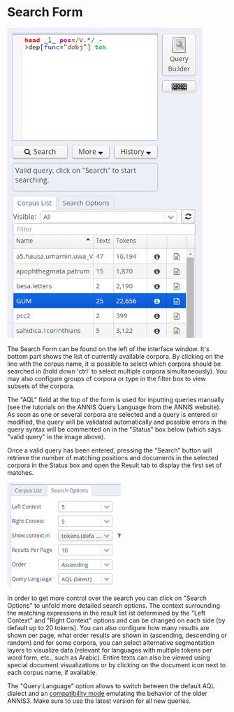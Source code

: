 # Search Form

![ANNIS search form](searchform.png)

The Search Form can be found on the left of the interface window. It\'s
bottom part shows the list of currently available corpora. By clicking
on the line with the corpus name, it is possible to select which corpora
should be searched in (hold down \'ctrl\' to select multiple corpora
simultaneously). You may also configure groups of corpora or type in the
filter box to view subsets of the corpora.

The "AQL" field at the top of the form is used for inputting queries
manually (see the tutorials on the ANNIS Query Language from the ANNIS
website). As soon as one or several corpora are selected and a query is
entered or modified, the query will be validated automatically and
possible errors in the query syntax will be commented on in the
"Status" box below (which says "valid query" in the image above).

Once a valid query has been entered, pressing the \"Search\" button will
retrieve the number of matching positions and documents in the selected
corpora in the Status box and open the Result tab to display the first
set of matches.

![ANNIS search options](searchoptions.png)

In order to get more control over the search you can click on "Search
Options" to unfold more detailed search options. The context
surrounding the matching expressions in the result list ist determined
by the "Left Context" and "Right Context" options and can be changed
on each side (by default up to 20 tokens). You can also configure how
many results are shown per page, what order results are shown in
(ascending, descending or random) and for some corpora, you can select
alternative segmentation layers to visualize data (relevant for
languages with multiple tokens per word form, etc., such as Arabic).
Entire texts can also be viewed using special document visualizations or
by clicking on the document icon next to each corpus name, if available.

The "Query Language" option allows to switch between the default AQL dialect 
and an [compatibility mode](../aql-compatibility-mode.md) emulating the behavior of the older ANNIS3.
Make sure to use the latest version for all new queries.